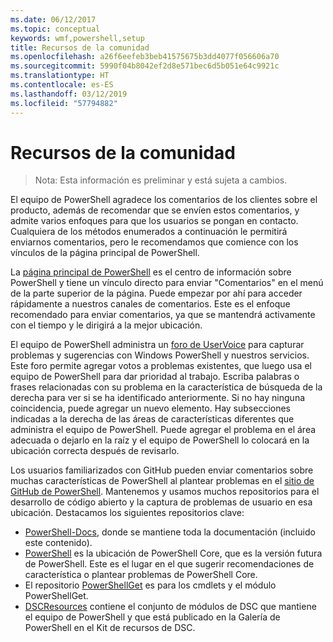 ```yaml
---
ms.date: 06/12/2017
ms.topic: conceptual
keywords: wmf,powershell,setup
title: Recursos de la comunidad
ms.openlocfilehash: a26f6eefeb3beb41575675b3dd4077f056606a70
ms.sourcegitcommit: 5990f04b8042ef2d8e571bec6d5b051e64c9921c
ms.translationtype: HT
ms.contentlocale: es-ES
ms.lasthandoff: 03/12/2019
ms.locfileid: "57794882"
---
```

# <a name="community-resources"></a>Recursos de la comunidad
> Nota: Esta información es preliminar y está sujeta a cambios.

El equipo de PowerShell agradece los comentarios de los clientes sobre el producto, además de recomendar que se envíen estos comentarios, y admite varios enfoques para que los usuarios se pongan en contacto.
Cualquiera de los métodos enumerados a continuación le permitirá enviarnos comentarios, pero le recomendamos que comience con los vínculos de la página principal de PowerShell.

La [página principal de PowerShell](https://microsoft.com/powershell) es el centro de información sobre PowerShell y tiene un vínculo directo para enviar "Comentarios" en el menú de la parte superior de la página.
Puede empezar por ahí para acceder rápidamente a nuestros canales de comentarios.
Este es el enfoque recomendado para enviar comentarios, ya que se mantendrá activamente con el tiempo y le dirigirá a la mejor ubicación.

El equipo de PowerShell administra un [foro de UserVoice](https://windowsserver.uservoice.com/forums/301869-powershell/) para capturar problemas y sugerencias con Windows PowerShell y nuestros servicios.
Este foro permite agregar votos a problemas existentes, que luego usa el equipo de PowerShell para dar prioridad al trabajo.
Escriba palabras o frases relacionadas con su problema en la característica de búsqueda de la derecha para ver si se ha identificado anteriormente.
Si no hay ninguna coincidencia, puede agregar un nuevo elemento.
Hay subsecciones indicadas a la derecha de las áreas de características diferentes que administra el equipo de PowerShell.
Puede agregar el problema en el área adecuada o dejarlo en la raíz y el equipo de PowerShell lo colocará en la ubicación correcta después de revisarlo.

Los usuarios familiarizados con GitHub pueden enviar comentarios sobre muchas características de PowerShell al plantear problemas en el [sitio de GitHub de PowerShell](https://github.com/powershell).
Mantenemos y usamos muchos repositorios para el desarrollo de código abierto y la captura de problemas de usuario en esa ubicación.
Destacamos los siguientes repositorios clave:

* [PowerShell-Docs](https://github.com/PowerShell/powershell-docs), donde se mantiene toda la documentación (incluido este contenido).
* [PowerShell](https://github.com/PowerShell/powershell) es la ubicación de PowerShell Core, que es la versión futura de PowerShell.
Este es el lugar en el que sugerir recomendaciones de característica o plantear problemas de PowerShell Core.
* El repositorio [PowerShellGet](https://github.com/PowerShell/powershellget) es para los cmdlets y el módulo PowerShellGet.
* [DSCResources](https://github.com/PowerShell/DscResources) contiene el conjunto de módulos de DSC que mantiene el equipo de PowerShell y que está publicado en la Galería de PowerShell en el Kit de recursos de DSC.
